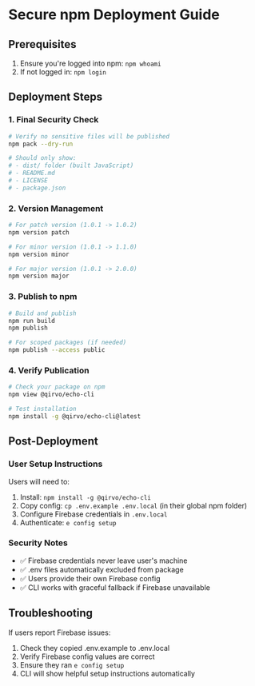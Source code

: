 # Secure npm Deployment Guide

## Prerequisites
1. Ensure you're logged into npm: `npm whoami`
2. If not logged in: `npm login`

## Deployment Steps

### 1. Final Security Check
```bash
# Verify no sensitive files will be published
npm pack --dry-run

# Should only show:
# - dist/ folder (built JavaScript)
# - README.md
# - LICENSE
# - package.json
```

### 2. Version Management
```bash
# For patch version (1.0.1 -> 1.0.2)
npm version patch

# For minor version (1.0.1 -> 1.1.0)
npm version minor

# For major version (1.0.1 -> 2.0.0)
npm version major
```

### 3. Publish to npm
```bash
# Build and publish
npm run build
npm publish

# For scoped packages (if needed)
npm publish --access public
```

### 4. Verify Publication
```bash
# Check your package on npm
npm view @qirvo/echo-cli

# Test installation
npm install -g @qirvo/echo-cli@latest
```

## Post-Deployment

### User Setup Instructions
Users will need to:
1. Install: `npm install -g @qirvo/echo-cli`
2. Copy config: `cp .env.example .env.local` (in their global npm folder)
3. Configure Firebase credentials in `.env.local`
4. Authenticate: `e config setup`

### Security Notes
- ✅ Firebase credentials never leave user's machine
- ✅ .env files automatically excluded from package
- ✅ Users provide their own Firebase config
- ✅ CLI works with graceful fallback if Firebase unavailable

## Troubleshooting

If users report Firebase issues:
1. Check they copied .env.example to .env.local
2. Verify Firebase config values are correct
3. Ensure they ran `e config setup`
4. CLI will show helpful setup instructions automatically
